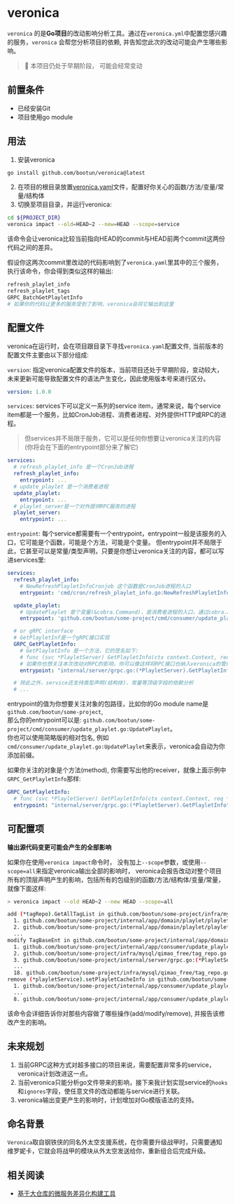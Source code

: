 veronica
===
`veronica` 的是**Go项目**的改动影响分析工具。通过在`veronica.yml`中配置您感兴趣的服务，`veronica` 会帮您分析项目的依赖, 并告知您此次的改动可能会产生哪些影响。  
> :construction: 本项目仍处于早期阶段， 可能会经常变动

## 前置条件
 - 已经安装Git
 - 项目使用go module

## 用法
1. 安装veronica
```bash
go install github.com/bootun/veronica@latest
```
2. 在项目的根目录放置[veronica.yaml](./veronica_example.yaml)文件，配置好你关心的函数/方法/变量/常量/结构体
3. 切换至项目目录，并运行veronica:

```bash
cd ${PROJECT_DIR}
veronica impact --old=HEAD~2 --new=HEAD --scope=service
```

该命令会让veronica比较当前指向HEAD的commit与HEAD前两个commit这两份代码之间的差异。  

假设你这两次commit里改动的代码影响到了`veronica.yaml`里其中的三个服务，执行该命令，你会得到类似这样的输出:

```sh
refresh_playlet_info
refresh_playlet_tags
GRPC_BatchGetPlayletInfo
# 如果你的代码让更多的服务受到了影响，veronica会将它输出到这里
```

## 配置文件
veronica在运行时，会在项目跟目录下寻找`veronica.yaml`配置文件, 当前版本的配置文件主要由以下部分组成:  

`version`: 指定veronica配置文件的版本，当前项目还处于早期阶段，变动较大，未来更新可能导致配置文件的语法产生变化，因此使用版本号来进行区分。

```yaml
version: 1.0.0
```

`services`: services下可以定义一系列的service item，通常来说，每个service item都是一个服务，比如CronJob进程、消费者进程、对外提供HTTP或RPC的进程。
> 但services并不局限于服务，它可以是任何你想要让veronica关注的内容(你将会在下面的entrypoint部分来了解它)

```yaml
services: 
  # refresh_playlet_info 是一个CronJob进程
  refresh_playlet_info:
    entrypoint: ...
  # update_playlet 是一个消费者进程
  update_playlet:
    entrypoint: ...
  # playlet_server是一个对外提供RPC服务的进程  
  playlet_server:
    entrypoint: ...
```

`entrypoint`: 每个service都需要有一个entrypoint，entrypoint一般是该服务的入口，它可能是个函数，可能是个方法，可能是个变量。
但entrypoint并不局限于此，它甚至可以是常量/类型声明，只要是你想让veronica关注的内容，都可以写进services里:

```yaml
services: 
  refresh_playlet_info:
    # NewRefreshPlayletInfoCronjob 这个函数是CronJob进程的入口
    entrypoint: 'cmd/cron/refresh_playlet_info.go:NewRefreshPlayletInfoCronjob'

  update_playlet:
    # UpdatePlaylet 是个变量(&cobra.Command)，是消费者进程的入口，通过cobra.AddCommand绑定到root上进行执行
    entrypoint: 'github.com/bootun/some-project/cmd/consumer/update_playlet.go:UpdatePlaylet'

  # or gRPC interface
  # GetPlayletInf是一个gRPC接口实现
  GRPC_GetPlayletInfo:
    # GetPlayletInfo 是一个方法，它的签名如下: 
    # func (svc *PlayletServer) GetPlayletInfo(ctx context.Context, req *pb.GetPlayletInfoReq) (*pb.PlayletBaseInfo, error)
    # 如果你也想关注本次改动对RPC的影响，你可以像这样将RPC接口也纳入veronica的管控
    entrypoint: "internal/server/grpc.go:(*PlayletServer).GetPlayletInfo"    

  # 除此之外，service还支持类型声明(结构体)、常量等顶级字段的依赖分析
  # ...
```
entrypoint的值为你想要关注对象的包路径，比如你的Go module name是`github.com/bootun/some-project`,  
那么你的entrypoint可以是: `github.com/bootun/some-project/cmd/consumer/update_playlet.go:UpdatePlaylet`。  
你也可以使用简略版的相对包名, 例如`cmd/consumer/update_playlet.go:UpdatePlaylet`来表示，veronica会自动为你添加前缀。  

如果你关注的对象是个方法(method), 你需要写出他的receiver，就像上面示例中`GRPC_GetPlayletInfo`那样:
```yaml
GRPC_GetPlayletInfo:
  # func (svc *PlayletServer) GetPlayletInfo(ctx context.Context, req *pb.GetPlayletInfoReq) (*pb.PlayletBaseInfo, error)
  entrypoint: "internal/server/grpc.go:(*PlayletServer).GetPlayletInfo"    
```

## 可配置项

**输出源代码变更可能会产生的全部影响**  

如果你在使用`veronica impact`命令时， 没有加上`--scope`参数，或使用`--scope=all`来指定veronica输出全部的影响时，
veronica会报告改动对整个项目所有的顶层声明产生的影响，包括所有的包级别的函数/方法/结构体/变量/常量，就像下面这样:

```sh
> veronica impact --old HEAD~2 --new HEAD --scope=all

add (*tagRepo).GetAllTagList in github.com/bootun/some-project/infra/mysql/qimao_free/tag_repo.go, dependencies:
  1. github.com/bootun/some-project/internal/app/domain/playlet/playlet_service.go:(*playletService).producePlayletInfo
  2. github.com/bootun/some-project/internal/app/domain/playlet/playlet_service.go:(*playletService).RefreshAllPlayletInfoRds
  ...
modify TagBaseEnt in github.com/bootun/some-project/internal/app/domain/tags/entity/tag_entity.go, dependencies:
  1. github.com/bootun/some-project/internal/app/consumer/update_playlet.go:(*UpdatePlayletConsumer).DealPlaylet
  2. github.com/bootun/some-project/infra/mysql/qimao_free/tag_repo.go:(*tagRepo).GetOneTagById
  3. github.com/bootun/some-project/internal/server/grpc.go:(*PlayletServer).GetPlayletTagSortList
  ...
  18. github.com/bootun/some-project/infra/mysql/qimao_free/tag_repo.go:(*tagRepo).GetAllTagList
remove (*playletService).setPlayletCacheInfo in github.com/bootun/some-project/internal/app/domain/playlet/playlet_service.go, dependencies:
  1. github.com/bootun/some-project/internal/app/consumer/update_playlet.go:(*UpdatePlayletConsumer).BatchWrite
  ...
  8. github.com/bootun/some-project/internal/app/consumer/update_playlet.go:(*UpdatePlayletConsumer).DealPlaylet
```
该命令会详细告诉你对那些内容做了哪些操作(add/modify/remove), 并报告该修改产生的影响。

## 未来规划
1. 当前GRPC这种方式对超多接口的项目来说，需要配置非常多的service，veronica计划改进这一点。
2. 当前veronica只能分析go文件带来的影响，接下来我计划实现service的`hooks`和`ignores`字段，使任意文件的改动都能与service进行关联。
3. veronica输出变更产生的影响时，计划增加对Go模版语法的支持。

## 命名背景
`Veronica`取自钢铁侠的同名外太空支援系统，在你需要升级战甲时，只需要通知维罗妮卡，它就会将战甲的模块从外太空发送给你，重新组合后完成升级。

## 相关阅读
 - [基于大仓库的微服务差异化构建工具](https://mp.weixin.qq.com/s/XQqDyJyh1u6jU0PmUdS0LA)
